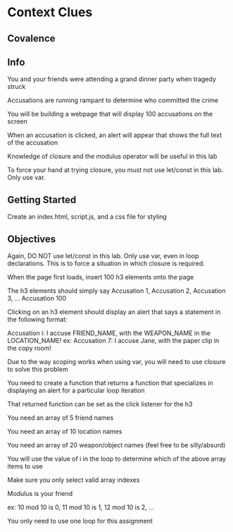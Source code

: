 # Context Clues
## Covalence

## Info
You and your friends were attending a grand dinner party when tragedy struck

Accusations are running rampant to determine who committed the crime

You will be building a webpage that will display 100 accusations on the screen

When an accusation is clicked, an alert will appear that shows the full text of the accusation

Knowledge of closure and the modulus operator will be useful in this lab

To force your hand at trying closure, you must not use let/const in this lab. Only use var.

## Getting Started
Create an index.html, script.js, and a css file for styling

## Objectives
Again, DO NOT use let/const in this lab. Only use var, even in loop declarations. This is to force a situation in which closure is required.

When the page first loads, insert 100 h3 elements onto the page

The h3 elements should simply say Accusation 1, Accusation 2, Accusation 3, ... Accusation 100

Clicking on an h3 element should display an alert that says a statement in the following format:

Accusation i: I accuse FRIEND_NAME, with the WEAPON_NAME in the LOCATION_NAME!
ex: Accusation 7: I accuse Jane, with the paper clip in the copy room!

Due to the way scoping works when using var, you will need to use closure to solve this problem

You need to create a function that returns a function that specializes in displaying an alert for a particular loop iteration

That returned function can be set as the click listener for the h3

You need an array of 5 friend names

You need an array of 10 location names

You need an array of 20 weapon/object names (feel free to be silly/absurd)

You will use the value of i in the loop to determine which of the above array items to use

Make sure you only select valid array indexes

Modulus is your friend

ex: 10 mod 10 is 0, 11 mod 10 is 1, 12 mod 10 is 2, ...

You only need to use one loop for this assignment